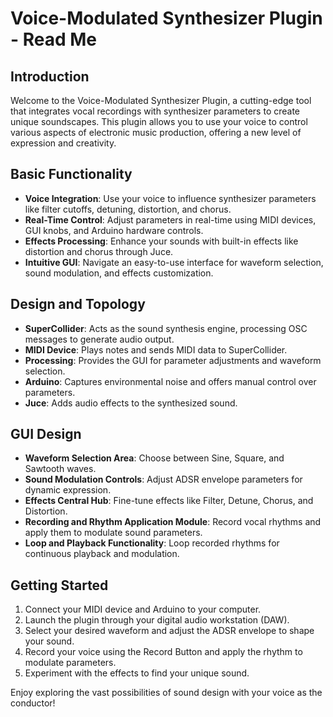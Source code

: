 # Voice-Modulated Synthesizer Plugin - Read Me

## Introduction
Welcome to the Voice-Modulated Synthesizer Plugin, a cutting-edge tool that integrates vocal recordings with synthesizer parameters to create unique soundscapes. This plugin allows you to use your voice to control various aspects of electronic music production, offering a new level of expression and creativity.

## Basic Functionality
- **Voice Integration**: Use your voice to influence synthesizer parameters like filter cutoffs, detuning, distortion, and chorus.
- **Real-Time Control**: Adjust parameters in real-time using MIDI devices, GUI knobs, and Arduino hardware controls.
- **Effects Processing**: Enhance your sounds with built-in effects like distortion and chorus through Juce.
- **Intuitive GUI**: Navigate an easy-to-use interface for waveform selection, sound modulation, and effects customization.

## Design and Topology
- **SuperCollider**: Acts as the sound synthesis engine, processing OSC messages to generate audio output.
- **MIDI Device**: Plays notes and sends MIDI data to SuperCollider.
- **Processing**: Provides the GUI for parameter adjustments and waveform selection.
- **Arduino**: Captures environmental noise and offers manual control over parameters.
- **Juce**: Adds audio effects to the synthesized sound.

## GUI Design
- **Waveform Selection Area**: Choose between Sine, Square, and Sawtooth waves.
- **Sound Modulation Controls**: Adjust ADSR envelope parameters for dynamic expression.
- **Effects Central Hub**: Fine-tune effects like Filter, Detune, Chorus, and Distortion.
- **Recording and Rhythm Application Module**: Record vocal rhythms and apply them to modulate sound parameters.
- **Loop and Playback Functionality**: Loop recorded rhythms for continuous playback and modulation.

## Getting Started
1. Connect your MIDI device and Arduino to your computer.
2. Launch the plugin through your digital audio workstation (DAW).
3. Select your desired waveform and adjust the ADSR envelope to shape your sound.
4. Record your voice using the Record Button and apply the rhythm to modulate parameters.
5. Experiment with the effects to find your unique sound.

Enjoy exploring the vast possibilities of sound design with your voice as the conductor!
